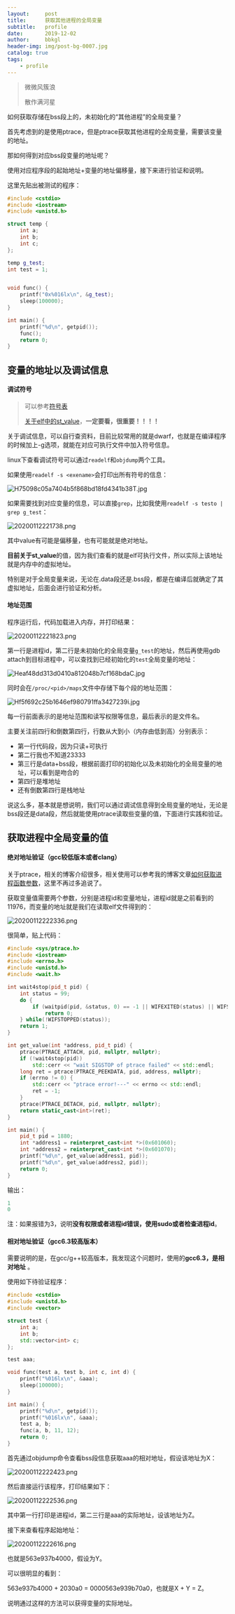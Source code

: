 ```yaml
---
layout:     post
title:      获取其他进程的全局变量
subtitle:   profile
date:       2019-12-02
author:     bbkgl
header-img: img/post-bg-0007.jpg
catalog: true
tags:
    - profile
---
```


>微微风簇浪
>
>散作满河星

如何获取存储在bss段上的，未初始化的“其他进程”的全局变量？

首先考虑到的是使用ptrace，但是ptrace获取其他进程的全局变量，需要该变量的地址。

那如何得到对应bss段变量的地址呢？

使用对应程序段的起始地址+变量的地址偏移量，接下来进行验证和说明。

这里先贴出被测试的程序：

```cpp
#include <cstdio>
#include <iostream>
#include <unistd.h>

struct temp {
    int a;
    int b;
    int c;
};

temp g_test;
int test = 1;


void func() {
    printf("0x%016lx\n", &g_test);
    sleep(100000);
}

int main() {
    printf("%d\n", getpid());
    func();
    return 0;
}
```

## 变量的地址以及调试信息

#### 调试符号

> 可以参考[符号表](<https://www.cnblogs.com/chenxuming/articles/9706161.html>)
>
> [关于elf中的st_value](<https://blog.csdn.net/farmwang/article/details/72848058>)，**一定要看，很重要！！！！**

关于调试信息，可以自行查资料，目前比较常用的就是dwarf，也就是在编译程序的时候加上-g选项，就能在对应可执行文件中加入符号信息。

linux下查看调试符号可以通过`readelf`和`objdump`两个工具。

如果使用`readelf -s <exename>`会打印出所有符号的信息：

![H75098c05a7404b5f868bd18fd4341b38T.jpg](https://raw.githubusercontent.com/bbkglpic/picpic/master/img/H75098c05a7404b5f868bd18fd4341b38T.jpg)

如果需要找到对应变量的信息，可以直接`grep`，比如我使用`readelf -s testo | grep g_test`：

![20200112221738.png](https://raw.githubusercontent.com/bbkglpic/picpic/master/img/20200112221738.png)

其中value有可能是偏移量，也有可能就是绝对地址。

**目前关于st_value**的值，因为我们查看的就是elf可执行文件，所以实际上该地址就是内存中的虚拟地址。

特别是对于全局变量来说，无论在.data段还是.bss段，都是在编译后就确定了其虚拟地址，后面会进行验证和分析。

#### 地址范围

程序运行后，代码加载进入内存，并打印结果：

![20200112221823.png](https://raw.githubusercontent.com/bbkglpic/picpic/master/img/20200112221823.png)

第一行是进程id，第二行是未初始化的全局变量`g_test`的地址，然后再使用gdb attach到目标进程中，可以查找到已经初始化的`test`全局变量的地址：

![Heaf48dd313d0410a812048b7cf168bdaC.jpg](https://raw.githubusercontent.com/bbkglpic/picpic/master/img/Heaf48dd313d0410a812048b7cf168bdaC.jpg)

同时会在`/proc/<pid>/maps`文件中存储下每个段的地址范围：

![Hf5f692c25b1646ef980791ffa3427239i.jpg](https://raw.githubusercontent.com/bbkglpic/picpic/master/img/Hf5f692c25b1646ef980791ffa3427239i.jpg)

每一行前面表示的是地址范围和读写权限等信息，最后表示的是文件名。

主要关注前四行和倒数第四行，行数从大到小（内存由低到高）分别表示：

- 第一行代码段，因为只读+可执行
- 第二行我也不知道23333
- 第三行是data+bss段，根据前面打印的初始化以及未初始化的全局变量的地址，可以看到是吻合的
- 第四行是堆地址
- 还有倒数第四行是栈地址

说这么多，基本就是想说明，我们可以通过调试信息得到全局变量的地址，无论是bss段还是data段，然后就能使用ptrace读取些变量的值，下面进行实践和验证。

## 获取进程中全局变量的值

#### 绝对地址验证（gcc较低版本或者clang）

关于ptrace，相关的博客介绍很多，相关使用可以参考我的博客文章[如何获取进程函数参数]([https://bbkgl.github.io/2019/12/04/获取进程中函数参数值/](https://bbkgl.github.io/2019/12/04/%E8%8E%B7%E5%8F%96%E8%BF%9B%E7%A8%8B%E4%B8%AD%E5%87%BD%E6%95%B0%E5%8F%82%E6%95%B0%E5%80%BC/))，这里不再过多追说了。

获取变量值需要两个参数，分别是进程id和变量地址，进程id就是之前看到的11976，而变量的地址就是我们在读取elf文件得到的：

![20200112222336.png](https://raw.githubusercontent.com/bbkglpic/picpic/master/img/20200112222336.png)

很简单，贴上代码：

```cpp
#include <sys/ptrace.h>
#include <iostream>
#include <errno.h>
#include <unistd.h>
#include <wait.h>

int wait4stop(pid_t pid) {
    int status = 99;
    do {
        if (waitpid(pid, &status, 0) == -1 || WIFEXITED(status) || WIFSIGNALED(status))
            return 0;
    } while(!WIFSTOPPED(status));
    return 1;
}

int get_value(int *address, pid_t pid) {
    ptrace(PTRACE_ATTACH, pid, nullptr, nullptr);
    if (!wait4stop(pid))
        std::cerr << "wait SIGSTOP of ptrace failed" << std::endl;
    long ret = ptrace(PTRACE_PEEKDATA, pid, address, nullptr);
    if (errno != 0) {
        std::cerr << "ptrace error!---" << errno << std::endl;
        ret = -1;
    }
    ptrace(PTRACE_DETACH, pid, nullptr, nullptr);
    return static_cast<int>(ret);
}

int main() {
    pid_t pid = 1880;
    int *address1 = reinterpret_cast<int *>(0x601060);
    int *address2 = reinterpret_cast<int *>(0x601070);
    printf("%d\n", get_value(address1, pid));
    printf("%d\n", get_value(address2, pid));
    return 0;
}
```

输出：

```cpp
1
0
```

注：如果报错为3，说明**没有权限或者进程id错误，使用sudo或者检查进程id**。

#### 相对地址验证（gcc6.3较高版本）

需要说明的是，在gcc/g++较高版本，我发现这个问题时，使用的**gcc6.3，是相对地址** 。

使用如下待验证程序：

```cpp
#include <cstdio>
#include <unistd.h>
#include <vector>

struct test {
    int a;
    int b;
    std::vector<int> c;
};

test aaa;

void func(test a, test b, int c, int d) {
    printf("%016lx\n", &aaa);
    sleep(100000);
}

int main() {
    printf("%d\n", getpid());
    printf("%016lx\n", &aaa);
    test a, b;
    func(a, b, 11, 12);
    return 0;
}
```

首先通过objdump命令查看bss段信息获取aaa的相对地址，假设该地址为X：

![20200112222423.png](https://raw.githubusercontent.com/bbkglpic/picpic/master/img/20200112222423.png)

然后直接运行该程序，打印结果如下：

![20200112222536.png](https://raw.githubusercontent.com/bbkglpic/picpic/master/img/20200112222536.png)

其中第一行打印是进程id，第二三行是aaa的实际地址，设该地址为Z。

接下来查看程序起始地址：

![20200112222616.png](https://raw.githubusercontent.com/bbkglpic/picpic/master/img/20200112222616.png)

也就是563e937b4000，假设为Y。

可以很明显的看到：

563e937b4000 + 2030a0 = 0000563e939b70a0，也就是X + Y = Z。

说明通过这样的方法可以获得变量的实际地址。